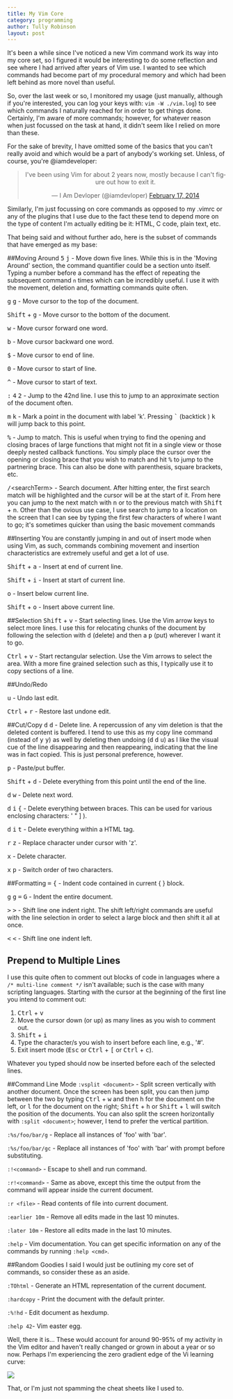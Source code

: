 ```yaml
---
title: My Vim Core
category: programming
author: Tully Robinson
layout: post
---
```

It's been a while since I've noticed a new Vim command work its way into my core set, so I figured it would be interesting to do some reflection and see where I had arrived after years of Vim use. I wanted to see which commands had become part of my procedural memory and which had been left behind as more novel than useful.

So, over the last week or so, I monitored my usage (just manually, although if you're interested, you can log your keys with: `vim -W ./vim.log`) to see which commands I naturally reached for in order to get things done. Certainly, I'm aware of more commands; however, for whatever reason when just focussed on the task at hand, it didn't seem like I relied on more than these.

For the sake of brevity, I have omitted some of the basics that you can't really avoid and which would be a part of anybody's working set. Unless, of course, you're @iamdeveloper:


<blockquote class="twitter-tweet" align="center" lang="en"><p>I&#39;ve been using Vim for about 2 years now, mostly because I can&#39;t figure out how to exit it.</p>&mdash; I Am Devloper (@iamdevloper) <a href="https://twitter.com/iamdevloper/statuses/435555976687923200">February 17, 2014</a></blockquote>
<script async src="//platform.twitter.com/widgets.js" charset="utf-8"></script>

Similarly, I'm just focussing on core commands as opposed to my .vimrc or any of the plugins that I use due to the fact these tend to depend more on the type of content I'm actually editing be it: HTML, C code, plain text, etc.

That being said and without further ado, here is the subset of commands that have emerged as my base:

##Moving Around
<kbd>5</kbd> <kbd>j</kbd> - Move down five lines. While this is in the 'Moving Around' section, the command quantifier could be a section unto itself. Typing a number before a command has the effect of repeating the subsequent command `n` times which can be incredibly useful. I use it with the movement, deletion and, formatting commands quite often.

<kbd>g</kbd> <kbd>g</kbd> - Move cursor to the top of the document.

<kbd>Shift</kbd> + <kbd>g</kbd> - Move cursor to the bottom of the document.

<kbd>w</kbd> - Move cursor forward one word.

<kbd>b</kbd> - Move cursor backward one word.

<kbd>$</kbd> - Move cursor to end of line.

<kbd>0</kbd> - Move cursor to start of line.

<kbd>^</kbd> - Move cursor to start of text.

<kbd>:</kbd> <kbd>4</kbd> <kbd>2</kbd> - Jump to the 42nd line. I use this to jump to an approximate section of the document often.

<kbd>m</kbd> <kbd>k</kbd> - Mark a point in the document with label 'k'. Pressing <kbd>\`</kbd> (backtick ) <kbd>k</kbd> will jump back to this point.

<kbd>%</kbd> - Jump to match. This is useful when trying to find the opening and closing braces of large functions that might not fit in a single view or those deeply nested callback functions. You simply place the cursor over the opening or closing brace that you wish to match and hit <kbd>%</kbd> to jump to the partnering brace. This can also be done with parenthesis, square brackets, etc.

<kbd>/</kbd>\<searchTerm\> - Search document. After hitting enter, the first search match will be highlighted and the cursor will be at the start of it. From here you can jump to the next match with <kbd>n</kbd> or to the previous match with <kbd>Shift</kbd> + <kbd>n</kbd>. Other than the ovious use case, I use search to jump to a location on the screen that I can see by typing the first few characters of where I want to go; it's sometimes quicker than using the basic movement commands

##Inserting
You are constantly jumping in and out of insert mode when using Vim, as such, commands combining movement and insertion characteristics are extremely useful and get a lot of use.

<kbd>Shift</kbd> + <kbd>a</kbd> - Insert at end of current line.

<kbd>Shift</kbd> + <kbd>i</kbd> - Insert at start of current line.

<kbd>o</kbd> - Insert below current line.

<kbd>Shift</kbd> + <kbd>o</kbd> - Insert above current line.

##Selection
<kbd>Shift</kbd> + <kbd>v</kbd> - Start selecting lines. Use the Vim arrow keys to select more lines. I use this for relocating chunks of the document by following the selection with <kbd>d</kbd> (delete) and then a <kbd>p</kbd> (put) wherever I want it to go.

<kbd>Ctrl</kbd> + <kbd>v</kbd> - Start rectangular selection. Use the Vim arrows to select the area. With a more fine grained selection such as this, I typically use it to copy sections of a line.

##Undo/Redo

<kbd>u</kbd> - Undo last edit.

<kbd>Ctrl</kbd> + <kbd>r</kbd> - Restore last undone edit.

##Cut/Copy
<kbd>d</kbd> <kbd>d</kbd> - Delete line. A repercussion of any vim deletion is that the deleted content is buffered. I tend to use this as my copy line command (instead of <kbd>y</kbd> <kbd>y</kbd>) as well by deleting then undoing (<kbd>d</kbd> <kbd>d</kbd> <kbd>u</kbd>) as I like the visual cue of the line disappearing and then reappearing, indicating that the line was in fact copied. This is just personal preference, however.

<kbd>p</kbd> - Paste/put buffer.

<kbd>Shift</kbd> + <kbd>d</kbd> - Delete everything from this point until the end of the line.

<kbd>d</kbd> <kbd>w</kbd> - Delete next word.

<kbd>d</kbd> <kbd>i</kbd> <kbd>{</kbd> - Delete everything between braces. This can be used for various enclosing characters: ' " ] ).

<kbd>d</kbd> <kbd>i</kbd> <kbd>t</kbd> - Delete everything within a HTML tag.

<kbd>r</kbd> <kbd>z</kbd> - Replace character under cursor with 'z'.

<kbd>x</kbd> - Delete character.

<kbd>x</kbd> <kbd>p</kbd> - Switch order of two characters.

##Formatting
<kbd>=</kbd> <kbd>{</kbd> - Indent code contained in current { } block.

<kbd>g</kbd> <kbd>g</kbd> <kbd>=</kbd> <kbd>G</kbd> - Indent the entire document.

<kbd>></kbd> <kbd>></kbd> - Shift line one indent right. The shift left/right commands are useful with the line selection in order to select a large block and then shift it all at once.

<kbd><</kbd> <kbd><</kbd> - Shift line one indent left.

## Prepend to Multiple Lines
I use this quite often to comment out blocks of code in languages where a `/* multi-line comment */` isn't available; such is the case with many scripting languages. Starting with the cursor at the beginning of the first line you intend to comment out:

1. <kbd>Ctrl</kbd> + <kbd>v</kbd>
2. Move the cursor down (or up) as many lines as you wish to comment out.
3. <kbd>Shift</kbd> + <kbd>i</kbd>
4. Type the character/s you wish to insert before each line, e.g., '#'.
5. Exit insert mode (<kbd>Esc</kbd> or <kbd>Ctrl</kbd> + <kbd>[</kbd> or <kbd>Ctrl</kbd> + <kbd>c</kbd>).

Whatever you typed should now be inserted before each of the selected lines.

##Command Line Mode
`:vsplit <document>` - Split screen vertically with another document. Once the screen has been split, you can then jump between the two by typing <kbd>Ctrl</kbd> + <kbd>w</kbd> and then <kbd>h</kbd> for the document on the left, or <kbd>l</kbd> for the document on the right; <kbd>Shift</kbd> + <kbd>h</kbd> or <kbd>Shift</kbd> + <kbd>l</kbd> will switch the position of the documents. You can also split the screen horizontally with `:split <document>`; however, I tend to prefer the vertical partition.

`:%s/foo/bar/g` - Replace all instances of 'foo' with 'bar'.

`:%s/foo/bar/gc` - Replace all instances of 'foo' with 'bar' with prompt before substituting.

`:!<command>` - Escape to shell and run command.

`:r!<command>` - Same as above, except this time the output from the command will appear inside the current document.

`:r <file>` - Read contents of file into current document.

`:earlier 10m` - Remove all edits made in the last 10 minutes.

`:later 10m` - Restore all edits made in the last 10 minutes.

`:help` - Vim documentation. You can get specific information on any of the commands by running `:help <cmd>`.

##Random Goodies
I said I would just be outlining my core set of commands, so consider these as an aside.

`:TOhtml` - Generate an HTML representation of the current document.

`:hardcopy` - Print the document with the default printer.

`:%!hd` - Edit document as hexdump.

`:help 42`- Vim easter egg.

Well, there it is... These would account for around 90-95% of my activity in the Vim editor and haven't really changed or grown in about a year or so now. Perhaps I'm experiencing the zero gradient edge of the Vi learning curve:

<img src="http://mrozekma.com/editor-learning-curve.png" style="display:block; margin: 0 auto;" />

That, or I'm just not spamming the cheat sheets like I used to.
